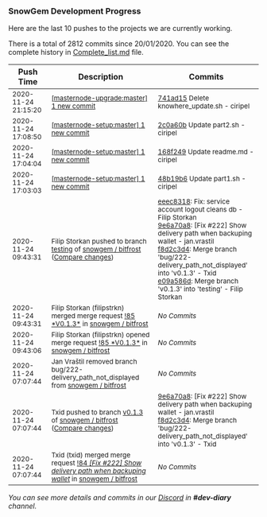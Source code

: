 
### SnowGem Development Progress

Here are the last 10 pushes to the projects we are currently working.

There is a total of 2812 commits since 20/01/2020. You can see the complete history in
 [Complete_list.md](Complete_list.md) file.

| Push Time | Description | Commits |
| --- | --- | --- |
| <sub>2020-11-24 21:15:20</sub> | <sub>[[masternode-upgrade:master] 1 new commit](https://github.com/TENTOfficial/masternode-upgrade/commit/741ad15d6612f34ecb57638c47eae47f0dd2e39f)</sub> | <sub>[741ad15](https://github.com/TENTOfficial/masternode-upgrade/commit/741ad15d6612f34ecb57638c47eae47f0dd2e39f) Delete knowhere_update.sh - ciripel</sub> |
| <sub>2020-11-24 17:08:50</sub> | <sub>[[masternode-setup:master] 1 new commit](https://github.com/TENTOfficial/masternode-setup/commit/2c0a60b8b3ff7de39130832df9c00f6163e041c9)</sub> | <sub>[2c0a60b](https://github.com/TENTOfficial/masternode-setup/commit/2c0a60b8b3ff7de39130832df9c00f6163e041c9) Update part2.sh - ciripel</sub> |
| <sub>2020-11-24 17:04:04</sub> | <sub>[[masternode-setup:master] 1 new commit](https://github.com/TENTOfficial/masternode-setup/commit/168f249975458a761fbc3e6f8bf88c6d97a276e5)</sub> | <sub>[168f249](https://github.com/TENTOfficial/masternode-setup/commit/168f249975458a761fbc3e6f8bf88c6d97a276e5) Update readme.md - ciripel</sub> |
| <sub>2020-11-24 17:03:03</sub> | <sub>[[masternode-setup:master] 1 new commit](https://github.com/TENTOfficial/masternode-setup/commit/48b19b6e2a660633c33385a2cbdbce062bc9ffb3)</sub> | <sub>[48b19b6](https://github.com/TENTOfficial/masternode-setup/commit/48b19b6e2a660633c33385a2cbdbce062bc9ffb3) Update part1.sh - ciripel</sub> |
| <sub>2020-11-24 09:43:31</sub> | <sub>Filip Storkan pushed to branch [testing](https://gitlab.com/snowgem/bitfrost/commits/testing) of [snowgem / bitfrost](https://gitlab.com/snowgem/bitfrost) ([Compare changes](https://gitlab.com/snowgem/bitfrost/compare/3de161e3b1f2b72d310df562df3ca48f91eb04fe...e09a586d5a001925466b4f2fe735e3a1cdd3fd93))</sub> | <sub>[eeec8318](https://gitlab.com/snowgem/bitfrost/-/commit/eeec8318c1f1209808a55bca13a6f7a82fda65cf): Fix: service account logout cleans db - Filip Storkan<br>[9e6a70a8](https://gitlab.com/snowgem/bitfrost/-/commit/9e6a70a8fb91dc13c1e485fa96e614dd3d7b4cf0): [Fix #222] Show delivery path when backuping wallet - jan.vrastil<br>[f8d2c3d4](https://gitlab.com/snowgem/bitfrost/-/commit/f8d2c3d46f9474565188c237aa6a28941d6042d2): Merge branch 'bug/222-delivery_path_not_displayed' into 'v0.1.3' - Txid<br>[e09a586d](https://gitlab.com/snowgem/bitfrost/-/commit/e09a586d5a001925466b4f2fe735e3a1cdd3fd93): Merge branch 'v0.1.3' into 'testing' - Filip Storkan</sub> |
| <sub>2020-11-24 09:43:31</sub> | <sub>Filip Storkan (filipstrkn) merged merge request [\!85 \*V0\.1\.3\*](https://gitlab.com/snowgem/bitfrost/-/merge_requests/85) in [snowgem / bitfrost](https://gitlab.com/snowgem/bitfrost)</sub> | <sub>_No Commits_</sub> |
| <sub>2020-11-24 09:43:06</sub> | <sub>Filip Storkan (filipstrkn) opened merge request [\!85 \*V0\.1\.3\*](https://gitlab.com/snowgem/bitfrost/-/merge_requests/85) in [snowgem / bitfrost](https://gitlab.com/snowgem/bitfrost)</sub> | <sub>_No Commits_</sub> |
| <sub>2020-11-24 07:07:44</sub> | <sub>Jan Vraštil removed branch bug/222-delivery_path_not_displayed from [snowgem / bitfrost](https://gitlab.com/snowgem/bitfrost)</sub> | <sub>_No Commits_</sub> |
| <sub>2020-11-24 07:07:44</sub> | <sub>Txid pushed to branch [v0\.1\.3](https://gitlab.com/snowgem/bitfrost/commits/v0.1.3) of [snowgem / bitfrost](https://gitlab.com/snowgem/bitfrost) ([Compare changes](https://gitlab.com/snowgem/bitfrost/compare/eeec8318c1f1209808a55bca13a6f7a82fda65cf...f8d2c3d46f9474565188c237aa6a28941d6042d2))</sub> | <sub>[9e6a70a8](https://gitlab.com/snowgem/bitfrost/-/commit/9e6a70a8fb91dc13c1e485fa96e614dd3d7b4cf0): [Fix #222] Show delivery path when backuping wallet - jan.vrastil<br>[f8d2c3d4](https://gitlab.com/snowgem/bitfrost/-/commit/f8d2c3d46f9474565188c237aa6a28941d6042d2): Merge branch 'bug/222-delivery_path_not_displayed' into 'v0.1.3' - Txid</sub> |
| <sub>2020-11-24 07:07:44</sub> | <sub>Txid (txid) merged merge request [!84 *[Fix #222] Show delivery path when backuping wallet*](https://gitlab.com/snowgem/bitfrost/-/merge_requests/84) in [snowgem / bitfrost](https://gitlab.com/snowgem/bitfrost)</sub> | <sub>_No Commits_</sub> |

_You can see more details and commits in our [Discord](https://discord.gg/zumGnbg) in **#dev-diary** channel._
